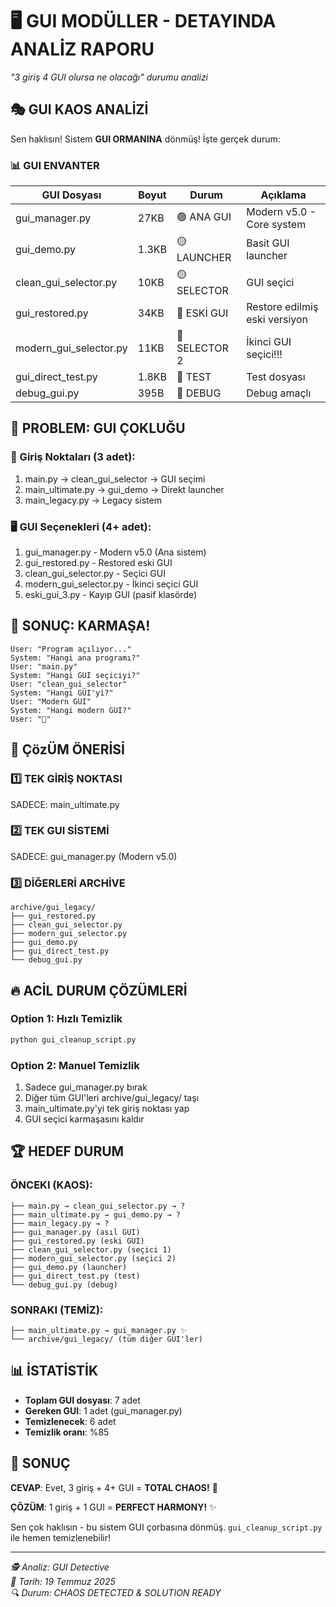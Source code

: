 # 🖥️ GUI MODÜLLER - DETAYINDA ANALİZ RAPORU
*"3 giriş 4 GUI olursa ne olacağı" durumu analizi*

## 🎭 GUI KAOS ANALİZİ

Sen haklısın! Sistem **GUI ORMANINA** dönmüş! İşte gerçek durum:

### 📊 GUI ENVANTER

| GUI Dosyası | Boyut | Durum | Açıklama |
|-------------|-------|-------|----------|
| gui_manager.py | 27KB | 🟢 ANA GUI | Modern v5.0 - Core system |
| gui_demo.py | 1.3KB | 🟡 LAUNCHER | Basit GUI launcher |
| clean_gui_selector.py | 10KB | 🟡 SELECTOR | GUI seçici |
| gui_restored.py | 34KB | 🔴 ESKİ GUI | Restore edilmiş eski versiyon |
| modern_gui_selector.py | 11KB | 🔴 SELECTOR 2 | İkinci GUI seçici!!! |
| gui_direct_test.py | 1.8KB | 🔴 TEST | Test dosyası |
| debug_gui.py | 395B | 🔴 DEBUG | Debug amaçlı |

## 🤯 PROBLEM: GUI ÇOKLUĞU

### 🚀 Giriş Noktaları (3 adet):
1. main.py → clean_gui_selector → GUI seçimi
2. main_ultimate.py → gui_demo → Direkt launcher  
3. main_legacy.py → Legacy sistem

### 🖥️ GUI Seçenekleri (4+ adet):
1. gui_manager.py - Modern v5.0 (Ana sistem)
2. gui_restored.py - Restored eski GUI
3. clean_gui_selector.py - Seçici GUI
4. modern_gui_selector.py - İkinci seçici GUI
5. eski_gui_3.py - Kayıp GUI (pasif klasörde)

## 🎯 SONUÇ: KARMAŞA!

```
User: "Program açılıyor..."
System: "Hangi ana programı?"
User: "main.py"
System: "Hangi GUI seçiciyi?"
User: "clean_gui_selector"
System: "Hangi GUI'yi?"
User: "Modern GUI"
System: "Hangi modern GUI?"
User: "😤"
```

## 🧹 ÇözÜM ÖNERİSİ

### 1️⃣ TEK GİRİŞ NOKTASI
SADECE: main_ultimate.py

### 2️⃣ TEK GUI SİSTEMİ
SADECE: gui_manager.py (Modern v5.0)

### 3️⃣ DİĞERLERİ ARCHİVE
```
archive/gui_legacy/
├── gui_restored.py
├── clean_gui_selector.py  
├── modern_gui_selector.py
├── gui_demo.py
├── gui_direct_test.py
└── debug_gui.py
```

## 🔥 ACİL DURUM ÇÖZÜMLERİ

### Option 1: Hızlı Temizlik
```bash
python gui_cleanup_script.py
```

### Option 2: Manuel Temizlik
1. Sadece gui_manager.py bırak
2. Diğer tüm GUI'leri archive/gui_legacy/ taşı
3. main_ultimate.py'yi tek giriş noktası yap
4. GUI seçici karmaşasını kaldır

## 🏆 HEDEF DURUM

### ÖNCEKI (KAOS):
```
├── main.py → clean_gui_selector.py → ?
├── main_ultimate.py → gui_demo.py → ?
├── main_legacy.py → ?
├── gui_manager.py (asıl GUI)
├── gui_restored.py (eski GUI)
├── clean_gui_selector.py (seçici 1)
├── modern_gui_selector.py (seçici 2)
├── gui_demo.py (launcher)
├── gui_direct_test.py (test)
└── debug_gui.py (debug)
```

### SONRAKI (TEMİZ):
```
├── main_ultimate.py → gui_manager.py ✨
└── archive/gui_legacy/ (tüm diğer GUI'ler)
```

## 📊 İSTATİSTİK

- **Toplam GUI dosyası**: 7 adet
- **Gereken GUI**: 1 adet (gui_manager.py)
- **Temizlenecek**: 6 adet
- **Temizlik oranı**: %85

## 🎉 SONUÇ

**CEVAP**: Evet, 3 giriş + 4+ GUI = **TOTAL CHAOS!** 🤯

**ÇÖZÜM**: 1 giriş + 1 GUI = **PERFECT HARMONY!** ✨

Sen çok haklısın - bu sistem GUI çorbasına dönmüş. `gui_cleanup_script.py` ile hemen temizlenebilir!

---
*🕵️ Analiz: GUI Detective*  
*📅 Tarih: 19 Temmuz 2025*  
*🔍 Durum: CHAOS DETECTED & SOLUTION READY*
